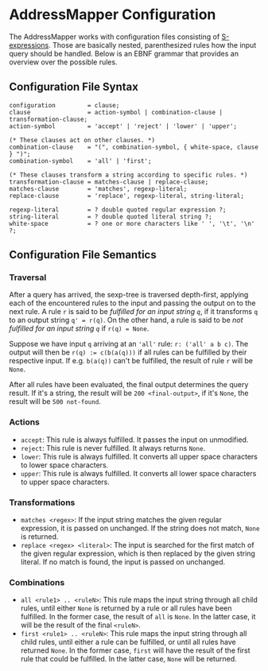 # AddressMapper Configuration

The AddressMapper works with configuration files consisting of
[S-expressions](https://en.wikipedia.org/wiki/S-expression). Those are basically
nested, parenthesized rules how the input query should be handled. Below is an
EBNF grammar that provides an overview over the possible rules.

## Configuration File Syntax

```EBNF
configuration         = clause;
clause                = action-symbol | combination-clause | transformation-clause;
action-symbol         = 'accept' | 'reject' | 'lower' | 'upper';

(* These clauses act on other clauses. *)
combination-clause    = "(", combination-symbol, { white-space, clause } ")";
combination-symbol    = 'all' | 'first';

(* These clauses transform a string according to specific rules. *)
transformation-clause = matches-clause | replace-clause;
matches-clause        = 'matches', regexp-literal;
replace-clause        = 'replace', regexp-literal, string-literal;

regexp-literal        = ? double quoted regular expression ?;
string-literal        = ? double quoted literal string ?;
white-space           = ? one or more characters like ' ', '\t', '\n' ?;
```

## Configuration File Semantics

### Traversal

After a query has arrived, the sexp-tree is traversed depth-first, applying each
of the encountered rules to the input and passing the output on to the next
rule. A rule `r` is said to be *fulfilled for an input string `q`*, if it 
transforms `q` to an output string `q' = r(q)`. On the other hand, a rule is
said to be *not fulfilled for an input string `q`* if `r(q) = None`.

Suppose we have input `q` arriving at an `'all'` rule: `r: ('all' a b c)`.
The output will then be `r(q) := c(b(a(q)))` if all rules can be fulfilled by
their respective input. If e.g. `b(a(q))` can't be fulfilled, the result of rule
`r` will be `None`.

After all rules have been evaluated, the final output determines the query
result. If it's a string, the result will be `200 <final-output>`, if it's
`None`, the result will be `500 not-found`.

### Actions

  - `accept`:
    This rule is always fulfilled. It passes the input on unmodified.
  - `reject`:
    This rule is never fulfilled. It always returns `None`.
  - `lower`:
    This rule is always fulfilled. It converts all upper space characters to 
    lower space characters.
  - `upper`:
    This rule is always fulfilled. It converts all lower space characters to 
    upper space characters.

### Transformations

  - `matches <regex>`:
    If the input string matches the given regular expression, it is passed on
    unchanged. If the string does not match, `None` is returned.
  - `replace <regex> <literal>`:
    The input is searched for the first match of the given regular expression, 
    which is then replaced by the given string literal. If no match is found, 
    the input is passed on unchanged.

### Combinations

  - `all <rule1> .. <ruleN>`:
    This rule maps the input string through all child rules, until either `None`
    is returned by a rule or all rules have been fulfilled. In the former case,
    the result of `all` is `None`. In the latter case, it will be the result of
    the final `<ruleN>`.
  - `first <rule1> .. <ruleN>`:
    This rule maps the input string through all child rules, until either a rule
    can be fulfilled, or until all rules have returned `None`. In the former
    case, `first` will have the result of the first rule that could be 
    fulfilled. In the latter case, `None` will be returned.

